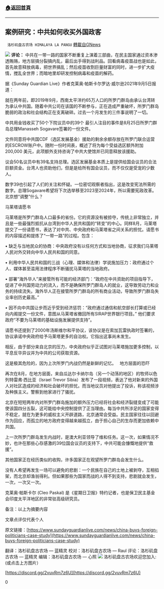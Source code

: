 ###  [:house:返回首頁](https://github.com/ourhimalayas/txt)
---


## 案例研究：中共如何收买外国政客
` 洛杉矶盘古农场 HIMALAYA LA PANGU` [轉載自GNews](https://gnews.org/zh-hans/1522351/)

![](https://assets.gnews.org/wp-content/uploads/2021/09/2117.png)
**评论：**
中共在一带一路的国家不断重复上演着三部曲，在民主国家通过资本渗透贿赂，地方层搞分裂搞内乱，最后出手得到战利品。回看病毒疫苗战也是如此，首先故意释放病毒，把世界搞乱；然后疫苗收割巨量财富的同时，进一步扩大疫情，搅乱全世界；而暗地里却研发控制病毒和疫苗的解药。

据《Sunday Guardian Live》作者克莱奥·帕斯卡尔罗达·威尔逊2021年9月5日报道：

就在两年前，即2019年9月，西南太平洋约65万人口的所罗门群岛由承认台湾转为承认中共国。随着中共公司在该国的不断参与，正在造成严重破坏，所罗门群岛脆弱的政治和社会结构正在支离破碎。过去一个月发生的三件事说明了一切。

中共用金钱收买了50个下院议员中的39个
最引人注目的事件是8月25日所罗门群岛总理Manasseh Sogavare签署的一份文件。

文件同意将中共国CDF（选区发展基金）援助的剩余余额存放在所罗门联合运营的ESCROW账户中。随附一份时间表，概述了将为每个受益选区额外附加200,000 美元，此项额外支持咨询了中共大使馆并已同意释放该援助。

议会50名议员中有39名支持总理。选区发展基金本质上是提供给国会议员的合法巨额资金。台湾人也资助他们，但是是给所有国会议员，而不仅仅是受宠的少数人。

数字39也引起了人们的关注和怀疑。一位密切观察者指出，这是改变宪法所需的数字。总理Sogavare希望将下次选举移至2023至2024年，所以需要宪政改革。北京想“调整”什么？

马莱塔请愿书

马莱塔是所罗门群岛人口最多的省份。它的资源没有被掠夺，传统上非常独立，并且是一些最强烈抵抗从台湾到中华人民共和国的“转变”的中心。同样8月，马莱塔提交了一份请愿书，表达了对中共、中央政府和马莱塔省之间关系的担忧。请愿书的内容描述和提炼了“一带一路”的过程。包含：

• 缺乏与当地民众的协商：中央政府没有以任何方式和当地协商，征求我们马莱塔人民对外交转向中华人民共和国的同意。

• 利用中华人民共和国的三战（心理、媒体和法律）学说施加压力：政府通过个人、媒体甚至滥用法律程序不断骚扰马莱塔的当地政府。

• 部署“海外华人”来接管所有可能的经济部门：“政府在中共资助的项目指导下，促进了中共国劳动力的流入，而不是确保所罗门群岛人的就业，这导致劳动力和业务的持续流失。海外华人正在接管所罗门群岛的所有商业活动，导致所罗门群岛失业率创历史最高。”

• 因不向中共国让步而近乎受到经济惩罚：“政府通过通信和航空部长打算或已经向内阁提交一份文件，意图从马莱塔省撤回所有SIRAP世界银行项目。” 他们要求政府“不要为马莱塔的基础设施发展提供支持”。

请愿书还提到了2000年汤斯维尔和平协议，该协议是在索加瓦雷执政时签署的，协议承诺中央政府给予马莱塔更多的自治权。它指出这事尚未发生。

相反，由于部分来自北京的压力，中央政府似乎正试图对马莱塔施加更多控制，以平息反华异议并为中共的公司获取资源。

这是极其危险的，因为上次所罗门内战仍然是新鲜的记忆。
 
地方层面的恐吓

再次在8月，在地方层面，来自瓜达尔卡纳尔岛（另一个动荡的地区）的牧师以色列特雷弗·西比亚（Israel Trevor Sibia）发布了一段视频，表达了他对新来的外国人对社区造成的经济和社会破坏的担忧。而当地议员对他提出了投诉，称该视频涉及种族主义。警察到他家进行了骚扰。

北京在短短两年内对所罗门群岛施加的额外压力已经将社会和经济裂缝变成了可能使该国四分五裂，这可能给中央控制提供了正当理由。每当中共所涉足的国家变得不稳定，就在为更多的威权主义开辟道路，北京通常会受益。民主国家往往以回避作为回应，而孤立的地方政府变得越来越孤立，由于担心自己的生存而更加依赖中共国。

上一次所罗门群岛发生内战时，是澳大利亚领导了维和任务。这一次，如果情况不妙，也许在那些心存感激的39位国会议员的支持下，中共可能会慷慨地提供“救援”。

其他国家正在经历类似的收购，许多国家正在观望所罗门群岛会发生什么。

没有人希望再发生一场可以避免的悲剧：一个民族在自己的土地上被剥夺，互相掐架，而北京却渔翁得利。但如果那些为国家而战的人得不到支持，悲剧就会发生，一次，一次又一次。

克莱奥·帕斯卡尔 (Cleo Paskal) 是《星期日卫报》特约记者，也是保卫民主基金会印度太平洋地区的非常驻高级研究员。

备注：以上为摘要内容

文章点评仅代表个人

原文链接：[https://www.sundayguardianlive.com/news/china-buys-foreign-politicians-case-study](https://www.sundayguardianlive.com/news/china-buys-foreign-politicians-case-study)

翻译：洛杉矶盘古农场 — 蓝精灵
校对：洛杉矶盘古农场 — Raul
评论：洛杉矶盘古农场 — 蓝精灵
编辑：洛杉矶盘古农场 — 心照
![](https://assets.gnews.org/wp-content/uploads/2021/03/WhatsApp-Image-2021-06-26-at-22.05.30.jpeg)
洛杉矶盘古农场欢迎您加入:(或点击上方图片）

[https://discord.gg/2vuvRm7z6U](https://discord.gg/2vuvRm7z6U)

0
